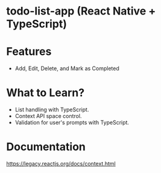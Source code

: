 # todo-list-app (React Native + TypeScript)

# Features
 - Add, Edit, Delete, and Mark as Completed

# What to Learn?
 - List handling with TypeScript.
 - Context API space control.
 - Validation for user's prompts with TypeScript.

# Documentation

https://legacy.reactjs.org/docs/context.html
